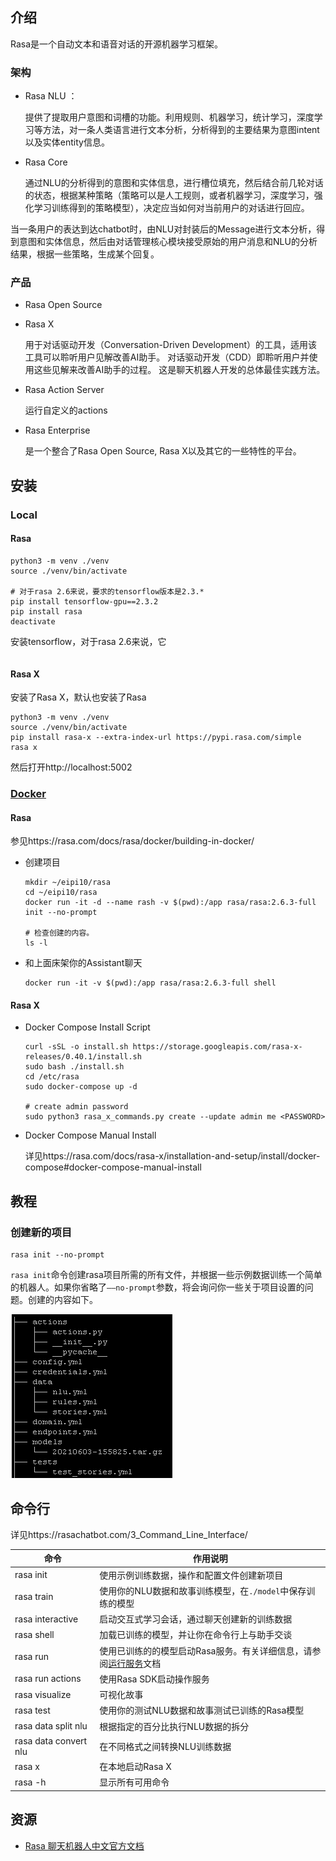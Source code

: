 ## 介绍

Rasa是一个自动文本和语音对话的开源机器学习框架。



### 架构



- Rasa NLU ：

  提供了提取用户意图和词槽的功能。利用规则、机器学习，统计学习，深度学习等方法，对一条人类语言进行文本分析，分析得到的主要结果为意图intent以及实体entity信息。

- Rasa Core

  通过NLU的分析得到的意图和实体信息，进行槽位填充，然后结合前几轮对话的状态，根据某种策略（策略可以是人工规则，或者机器学习，深度学习，强化学习训练得到的策略模型），决定应当如何对当前用户的对话进行回应。

当一条用户的表达到达chatbot时，由NLU对封装后的Message进行文本分析，得到意图和实体信息，然后由对话管理核心模块接受原始的用户消息和NLU的分析结果，根据一些策略，生成某个回复。

### 产品

- Rasa Open Source

- Rasa X

  用于对话驱动开发（Conversation-Driven Development）的工具，适用该工具可以聆听用户见解改善AI助手。 对话驱动开发（CDD）即聆听用户并使用这些见解来改善AI助手的过程。 这是聊天机器人开发的总体最佳实践方法。

- Rasa Action Server

  运行自定义的actions

- Rasa Enterprise

  是一个整合了Rasa Open Source, Rasa X以及其它的一些特性的平台。

## 安装

### Local

#### Rasa

~~~shell
python3 -m venv ./venv
source ./venv/bin/activate

# 对于rasa 2.6来说，要求的tensorflow版本是2.3.*
pip install tensorflow-gpu==2.3.2  
pip install rasa
deactivate 
~~~

安装tensorflow，对于rasa 2.6来说，它

~~~shell

~~~

#### Rasa X

安装了Rasa X，默认也安装了Rasa

~~~shell
python3 -m venv ./venv
source ./venv/bin/activate
pip install rasa-x --extra-index-url https://pypi.rasa.com/simple
rasa x   
~~~

然后打开http://localhost:5002

### [Docker](https://rasa.com/docs/rasa-x/installation-and-setup/install/docker-compose)

#### Rasa

参见https://rasa.com/docs/rasa/docker/building-in-docker/

- 创建项目

  ~~~shell
  mkdir ~/eipi10/rasa
  cd ~/eipi10/rasa
  docker run -it -d --name rash -v $(pwd):/app rasa/rasa:2.6.3-full init --no-prompt
  
  # 检查创建的内容。
  ls -l
  ~~~

- 和上面床架你的Assistant聊天

  ~~~shell
  docker run -it -v $(pwd):/app rasa/rasa:2.6.3-full shell 
  ~~~

  



#### Rasa X

- Docker Compose Install Script

  ~~~shell
  curl -sSL -o install.sh https://storage.googleapis.com/rasa-x-releases/0.40.1/install.sh
  sudo bash ./install.sh
  cd /etc/rasa
  sudo docker-compose up -d
  
  # create admin password
  sudo python3 rasa_x_commands.py create --update admin me <PASSWORD>
  ~~~

- Docker Compose Manual Install

  详见https://rasa.com/docs/rasa-x/installation-and-setup/install/docker-compose#docker-compose-manual-install



## 教程

### 创建新的项目

~~~shell
rasa init --no-prompt
~~~

`rasa init`命令创建rasa项目所需的所有文件，并根据一些示例数据训练一个简单的机器人。如果你省略了`——no-prompt`参数，将会询问你一些关于项目设置的问题。创建的内容如下。

![image-20210603160301579](images/image-20210603160301579.png)

## 命令行

详见https://rasachatbot.com/3_Command_Line_Interface/

| 命令                  | 作用说明                                                     |
| --------------------- | ------------------------------------------------------------ |
| rasa init             | 使用示例训练数据，操作和配置文件创建新项目                   |
| rasa train            | 使用你的NLU数据和故事训练模型，在`./model`中保存训练的模型   |
| rasa interactive      | 启动交互式学习会话，通过聊天创建新的训练数据                 |
| rasa shell            | 加载已训练的模型，并让你在命令行上与助手交谈                 |
| rasa run              | 使用已训练的的模型启动Rasa服务。有关详细信息，请参阅[运行服务](https://rasachatbot.com/3_Command_Line_Interface/)文档 |
| rasa run actions      | 使用Rasa SDK启动操作服务                                     |
| rasa visualize        | 可视化故事                                                   |
| rasa test             | 使用你的测试NLU数据和故事测试已训练的Rasa模型                |
| rasa data split nlu   | 根据指定的百分比执行NLU数据的拆分                            |
| rasa data convert nlu | 在不同格式之间转换NLU训练数据                                |
| rasa x                | 在本地启动Rasa X                                             |
| rasa -h               | 显示所有可用命令                                             |



## 资源

- [Rasa 聊天机器人中文官方文档](https://rasachatbot.com/)
